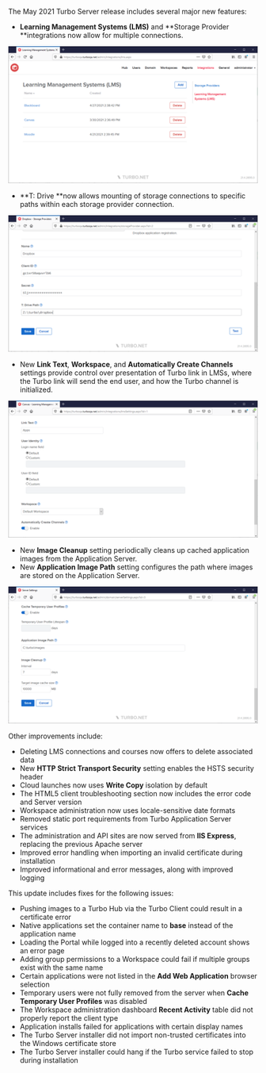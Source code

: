 The May 2021 Turbo Server release includes several major new features:

- **Learning Management Systems (LMS)** and **Storage Provider **integrations now allow for multiple connections.

![LMS Connections](../../../images/lms-connections.png)

- **T: Drive **now allows mounting of storage connections to specific paths within each storage provider connection.

![T: Drive Path](../../../images/tdrive-path.png)

- New **Link Text**, **Workspace**, and **Automatically Create Channels** settings provide control over presentation of Turbo link in LMSs, where the Turbo link will send the end user, and how the Turbo channel is initialized.

![LMS Connection Settings](../../../images/lms-connection-settings.png)
- New **Image Cleanup** setting periodically cleans up cached application images from the Application Server.
- New **Application Image Path** setting configures the path where images are stored on the Application Server.

![Image Cleanup](../../../images/image-cleanup.png)


Other improvements include:

- Deleting LMS connections and courses now offers to delete associated data
- New **HTTP Strict Transport Security** setting enables the HSTS security header
- Cloud launches now uses **Write Copy** isolation by default
- The HTML5 client troubleshooting section now includes the error code and Server version
- Workspace administration now uses locale-sensitive date formats
- Removed static port requirements from Turbo Application Server services
- The administration and API sites are now served from **IIS Express**, replacing the previous Apache server
- Improved error handling when importing an invalid certificate during installation
- Improved informational and error messages, along with improved logging

This update includes fixes for the following issues:

- Pushing images to a Turbo Hub via the Turbo Client could result in a certificate error
- Native applications set the container name to **base** instead of the application name
- Loading the Portal while logged into a recently deleted account shows an error page
- Adding group permissions to a Workspace could fail if multiple groups exist with the same name
- Certain applications were not listed in the **Add Web Application** browser selection
- Temporary users were not fully removed from the server when **Cache Temporary User Profiles** was disabled
- The Workspace administration dashboard **Recent Activity** table did not properly report the client type
- Application installs failed for applications with certain display names
- The Turbo Server installer did not import non-trusted certificates into the Windows certificate store
- The Turbo Server installer could hang if the Turbo service failed to stop during installation



